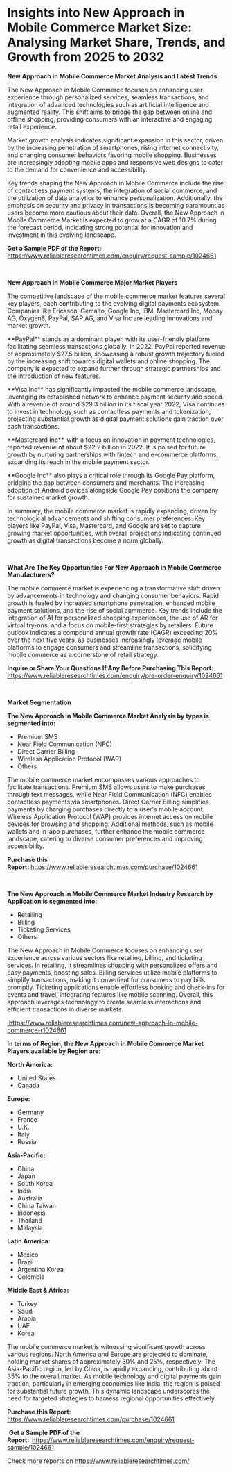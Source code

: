 <p><h1>Insights into New Approach in Mobile Commerce Market Size: Analysing Market Share, Trends, and Growth from 2025 to 2032</h1></p><p><strong>New Approach in Mobile Commerce Market Analysis and Latest Trends</strong></p>
<p><p>The New Approach in Mobile Commerce focuses on enhancing user experience through personalized services, seamless transactions, and integration of advanced technologies such as artificial intelligence and augmented reality. This shift aims to bridge the gap between online and offline shopping, providing consumers with an interactive and engaging retail experience. </p><p>Market growth analysis indicates significant expansion in this sector, driven by the increasing penetration of smartphones, rising internet connectivity, and changing consumer behaviors favoring mobile shopping. Businesses are increasingly adopting mobile apps and responsive web designs to cater to the demand for convenience and accessibility. </p><p>Key trends shaping the New Approach in Mobile Commerce include the rise of contactless payment systems, the integration of social commerce, and the utilization of data analytics to enhance personalization. Additionally, the emphasis on security and privacy in transactions is becoming paramount as users become more cautious about their data. Overall, the New Approach in Mobile Commerce Market is expected to grow at a CAGR of 10.7% during the forecast period, indicating strong potential for innovation and investment in this evolving landscape.</p></p>
<p><strong>Get a Sample PDF of the Report:&nbsp;</strong> <a href="https://www.reliableresearchtimes.com/enquiry/request-sample/1024661?utm_campaign=2230&utm_medium=2&utm_source=Github&utm_content=ia&utm_term=08032025&utm_id=new-approach-in-mobile-commerce">https://www.reliableresearchtimes.com/enquiry/request-sample/1024661</a></p>
<p>&nbsp;</p>
<p><strong>New Approach in Mobile Commerce Major Market Players</strong></p>
<p><p>The competitive landscape of the mobile commerce market features several key players, each contributing to the evolving digital payments ecosystem. Companies like Ericsson, Gemalto, Google Inc, IBM, Mastercard Inc, Mopay AG, Oxygen8, PayPal, SAP AG, and Visa Inc are leading innovations and market growth.</p><p>**PayPal** stands as a dominant player, with its user-friendly platform facilitating seamless transactions globally. In 2022, PayPal reported revenue of approximately $27.5 billion, showcasing a robust growth trajectory fueled by the increasing shift towards digital wallets and online shopping. The company is expected to expand further through strategic partnerships and the introduction of new features.</p><p>**Visa Inc** has significantly impacted the mobile commerce landscape, leveraging its established network to enhance payment security and speed. With a revenue of around $29.3 billion in its fiscal year 2022, Visa continues to invest in technology such as contactless payments and tokenization, projecting substantial growth as digital payment solutions gain traction over cash transactions.</p><p>**Mastercard Inc**, with a focus on innovation in payment technologies, reported revenue of about $22.2 billion in 2022. It is poised for future growth by nurturing partnerships with fintech and e-commerce platforms, expanding its reach in the mobile payment sector.</p><p>**Google Inc** also plays a critical role through its Google Pay platform, bridging the gap between consumers and merchants. The increasing adoption of Android devices alongside Google Pay positions the company for sustained market growth.</p><p>In summary, the mobile commerce market is rapidly expanding, driven by technological advancements and shifting consumer preferences. Key players like PayPal, Visa, Mastercard, and Google are set to capture growing market opportunities, with overall projections indicating continued growth as digital transactions become a norm globally.</p></p>
<p>&nbsp;</p>
<p><strong>What Are The Key Opportunities For New Approach in Mobile Commerce Manufacturers?</strong></p>
<p><p>The mobile commerce market is experiencing a transformative shift driven by advancements in technology and changing consumer behaviors. Rapid growth is fueled by increased smartphone penetration, enhanced mobile payment solutions, and the rise of social commerce. Key trends include the integration of AI for personalized shopping experiences, the use of AR for virtual try-ons, and a focus on mobile-first strategies by retailers. Future outlook indicates a compound annual growth rate (CAGR) exceeding 20% over the next five years, as businesses increasingly leverage mobile platforms to engage consumers and streamline transactions, solidifying mobile commerce as a cornerstone of retail strategy.</p></p>
<p><strong>Inquire or Share Your Questions If Any Before Purchasing This Report:</strong> <a href="https://www.reliableresearchtimes.com/enquiry/pre-order-enquiry/1024661?utm_campaign=2230&utm_medium=2&utm_source=Github&utm_content=ia&utm_term=08032025&utm_id=new-approach-in-mobile-commerce">https://www.reliableresearchtimes.com/enquiry/pre-order-enquiry/1024661</a></p>
<p>&nbsp;</p>
<p><strong>Market Segmentation</strong></p>
<p><strong>The New Approach in Mobile Commerce Market Analysis by types is segmented into:</strong></p>
<p><ul><li>Premium SMS</li><li>Near Field Communication (NFC)</li><li>Direct Carrier Billing</li><li>Wireless Application Protocol (WAP)</li><li>Others</li></ul></p>
<p><p>The mobile commerce market encompasses various approaches to facilitate transactions. Premium SMS allows users to make purchases through text messages, while Near Field Communication (NFC) enables contactless payments via smartphones. Direct Carrier Billing simplifies payments by charging purchases directly to a user's mobile account. Wireless Application Protocol (WAP) provides internet access on mobile devices for browsing and shopping. Additional methods, such as mobile wallets and in-app purchases, further enhance the mobile commerce landscape, catering to diverse consumer preferences and improving accessibility.</p></p>
<p><strong>Purchase this Report:&nbsp;</strong><a href="https://www.reliableresearchtimes.com/purchase/1024661?utm_campaign=2230&utm_medium=2&utm_source=Github&utm_content=ia&utm_term=08032025&utm_id=new-approach-in-mobile-commerce">https://www.reliableresearchtimes.com/purchase/1024661</a></p>
<p>&nbsp;</p>
<p><strong>The New Approach in Mobile Commerce Market Industry Research by Application is segmented into:</strong></p>
<p><ul><li>Retailing</li><li>Billing</li><li>Ticketing Services</li><li>Others</li></ul></p>
<p><p>The New Approach in Mobile Commerce focuses on enhancing user experience across various sectors like retailing, billing, and ticketing services. In retailing, it streamlines shopping with personalized offers and easy payments, boosting sales. Billing services utilize mobile platforms to simplify transactions, making it convenient for consumers to pay bills promptly. Ticketing applications enable effortless booking and check-ins for events and travel, integrating features like mobile scanning. Overall, this approach leverages technology to create seamless interactions and efficient transactions in diverse markets.</p></p>
<p><a href="https://www.reliableresearchtimes.com/new-approach-in-mobile-commerce-r1024661?utm_campaign=2230&utm_medium=2&utm_source=Github&utm_content=ia&utm_term=08032025&utm_id=new-approach-in-mobile-commerce">&nbsp;https://www.reliableresearchtimes.com/new-approach-in-mobile-commerce-r1024661</a></p>
<p><strong>In terms of Region, the New Approach in Mobile Commerce Market Players available by Region are:</strong></p>
<p>
    <p> <strong> North America: </strong>
        <ul>
            <li>United States</li>
            <li>Canada</li>
        </ul>
        </p> 
    <p> <strong> Europe: </strong>
        <ul>
            <li>Germany</li>
            <li>France</li>
            <li>U.K.</li>
            <li>Italy</li>
            <li>Russia</li>
        </ul>
        </p> 
    <p> <strong> Asia-Pacific: </strong>
        <ul>
            <li>China</li>
            <li>Japan</li>
            <li>South Korea</li>
            <li>India</li>
            <li>Australia</li>
            <li>China Taiwan</li>
            <li>Indonesia</li>
            <li>Thailand</li>
            <li>Malaysia</li>
        </ul>
        </p> 
    <p> <strong> Latin America: </strong>
        <ul>
            <li>Mexico</li>
            <li>Brazil</li>
            <li>Argentina Korea</li>
            <li>Colombia</li>
        </ul>
        </p> 
    <p> <strong> Middle East & Africa: </strong>
        <ul>
            <li>Turkey</li>
            <li>Saudi</li>
            <li>Arabia</li>
            <li>UAE</li>
            <li>Korea</li>
        </ul>
    </p>
    </p>
<p><p>The mobile commerce market is witnessing significant growth across various regions. North America and Europe are projected to dominate, holding market shares of approximately 30% and 25%, respectively. The Asia-Pacific region, led by China, is rapidly expanding, contributing about 35% to the overall market. As mobile technology and digital payments gain traction, particularly in emerging economies like India, the region is poised for substantial future growth. This dynamic landscape underscores the need for targeted strategies to harness regional opportunities effectively.</p></p>
<p><strong>Purchase this Report: </strong><a href="https://www.reliableresearchtimes.com/purchase/1024661?utm_campaign=2230&utm_medium=2&utm_source=Github&utm_content=ia&utm_term=08032025&utm_id=new-approach-in-mobile-commerce">https://www.reliableresearchtimes.com/purchase/1024661</a></p>
<p>&nbsp;<strong>Get a Sample PDF of the Report:&nbsp;&nbsp;</strong><a href="https://www.reliableresearchtimes.com/enquiry/request-sample/1024661?utm_campaign=2230&utm_medium=2&utm_source=Github&utm_content=ia&utm_term=08032025&utm_id=new-approach-in-mobile-commerce">https://www.reliableresearchtimes.com/enquiry/request-sample/1024661</a></p>
<p><strong></strong></p>
<p>Check more reports on <a href="https://www.reliableresearchtimes.com/?utm_campaign=2230&utm_medium=2&utm_source=Github&utm_content=ia&utm_term=08032025&utm_id=new-approach-in-mobile-commerce">https://www.reliableresearchtimes.com/</a></p>